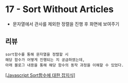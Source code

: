 # 17 - Sort Without Articles

- 문자열에서 관사를 제외한 정렬을 진행 후 화면에 보여주기

## 리뷰

```
sort함수를 통해 문자열을 정렬할 시
해당 함수가 어떻게 진행되는 지 궁금하였는데,
아래 블로그 내용을 통해 해당 함수의 동작 과정을 이해할 수 있었다.
```

[[Javascript Sort함수에 대한 잡지식]](https://velog.io/@jakeseo_me/Javascript-Sort%ED%95%A8%EC%88%98%EC%97%90-%EB%8C%80%ED%95%9C-%EC%9E%A1%EC%A7%80%EC%8B%9D)
